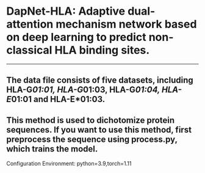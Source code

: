 # DapNet-HLA: Adaptive dual-attention mechanism network based on deep learning to predict non-classical HLA binding sites.
------
## The data file consists of five datasets, including HLA-G*01:01, HLA-G*01:03, HLA-G*01:04, HLA-E*01:01 and HLA-E*01:03.   
## This method is used to dichotomize protein sequences. If you want to use this method, first preprocess the sequence using process.py, which trains the model.  
Configuration Environment: python=3.9,torch=1.11
